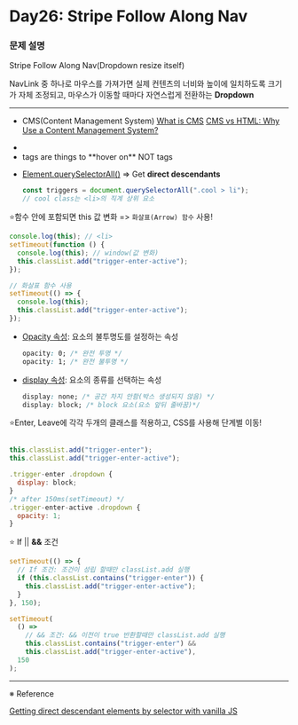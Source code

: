 # Day26: Stripe Follow Along Nav

### 문제 설명

Stripe Follow Along Nav(Dropdown resize itself)

NavLink 중 하나로 마우스를 가져가면 실제 컨텐츠의 너비와 높이에 일치하도록 크기가 자체 조정되고, 마우스가 이동할 때마다 자연스럽게 전환하는 **Dropdown**

---

- CMS(Content Management System)
  [What is CMS](https://myseolabo.com/wordpress/what-is-cms/)
  [CMS vs HTML: Why Use a Content Management System?](https://www.coredna.com/blogs/cms-vs-html)

* <li> tags are things to **hover on** NOT <a> tags

* [Element.querySelectorAll()](https://developer.mozilla.org/en-US/docs/Web/API/Element/querySelectorAll) => Get **direct descendants**

  ```javascript
  const triggers = document.querySelectorAll(".cool > li");
  // cool class는 <li>의 직계 상위 요소
  ```

⭐️함수 안에 포함되면 this 값 변화 => `화살표(Arrow) 함수` 사용!

```javascript
console.log(this); // <li>
setTimeout(function () {
  console.log(this); // window(값 변화)
  this.classList.add("trigger-enter-active");
});

// 화살표 함수 사용
setTimeout(() => {
  console.log(this);
  this.classList.add("trigger-enter-active");
});
```

- [Opacity 속성](https://developer.mozilla.org/ko/docs/Web/CSS/opacity): 요소의 불투명도를 설정하는 속성

  ```css
  opacity: 0; /* 완전 투명 */
  opacity: 1; /* 완전 불투명 */
  ```

- [display 속성](https://aboooks.tistory.com/85): 요소의 종류를 선택하는 속성

  ```css
  display: none; /* 공간 차지 안함(박스 생성되지 않음) */
  display: block; /* block 요소(요소 앞뒤 줄바꿈)*/
  ```

⭐️Enter, Leave에 각각 두개의 클래스를 적용하고, CSS를 사용해 단계별 이동!

```javascript

this.classList.add("trigger-enter");
this.classList.add("trigger-enter-active");

.trigger-enter .dropdown {
  display: block;
}
/* after 150ms(setTimeout) */
.trigger-enter-active .dropdown {
  opacity: 1;
}
```

⭐️ If || **&&** 조건

```javascript
setTimeout(() => {
  // If 조건: 조건이 성립 할때만 classList.add 실행
  if (this.classList.contains("trigger-enter")) {
    this.classList.add("trigger-enter-active");
  }
}, 150);
```

```javascript
setTimeout(
  () =>
    // && 조건: && 이전이 true 반환할때만 classList.add 실행
    this.classList.contains("trigger-enter") &&
    this.classList.add("trigger-enter-active"),
  150
);
```

---

※ Reference

[Getting direct descendant elements by selector with vanilla JS](https://gomakethings.com/getting-direct-descendant-elements-by-selector-with-vanilla-js/)
